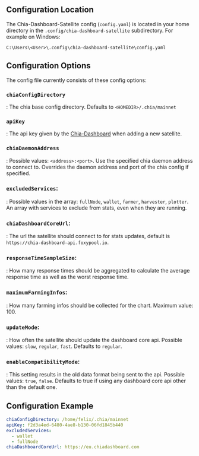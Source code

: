 ## Configuration Location

The Chia-Dashboard-Satellite config (`config.yaml`) is located in your home directory in the `.config/chia-dashboard-satellite` subdirectory. For example on Windows:

    C:\Users\<User>\.config\chia-dashboard-satellite\config.yaml

## Configuration Options

The config file currently consists of these config options:

### `chiaConfigDirectory`
: The chia base config directory. Defaults to `<HOMEDIR>/.chia/mainnet`

### `apiKey`
: The api key given by the [Chia-Dashboard](https://dashboard.chia.foxypool.io) when adding a new satellite.

### `chiaDaemonAddress`
: Possible values: `<address>:<port>`. Use the specified chia daemon address to connect to. Overrides the daemon address and port of the chia config if specified.

### `excludedServices`:
: Possible values in the array: `fullNode`, `wallet`, `farmer`, `harvester`, `plotter`. An array with services to exclude from stats, even when they are running.

### `chiaDashboardCoreUrl`:
: The url the satellite should connect to for stats updates, default is `https://chia-dashboard-api.foxypool.io`.

### `responseTimeSampleSize`:
: How many response times should be aggregated to calculate the average response time as well as the worst response time.

### `maximumFarmingInfos`:
: How many farming infos should be collected for the chart. Maximum value: 100.

### `updateMode`:
: How often the satellite should update the dashboard core api. Possible values: `slow`, `regular`, `fast`. Defaults to `regular`.

### `enableCompatibilityMode`:
: This setting results in the old data format being sent to the api. Possible values: `true`, `false`. Defaults to true if using any dashboard core api other than the default one.


## Configuration Example

```yaml
chiaConfigDirectory: /home/felix/.chia/mainnet
apiKey: f2d3a4ed-6480-4ae8-b130-06fd1845b440
excludedServices:
  - wallet
  - fullNode
chiaDashboardCoreUrl: https://eu.chiadashboard.com
```

